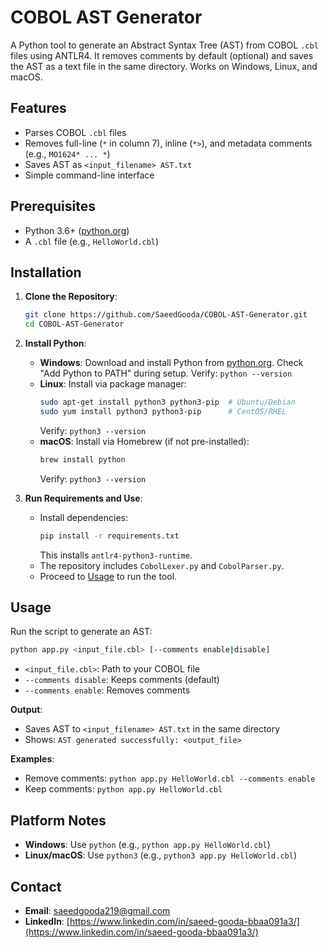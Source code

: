 # COBOL AST Generator

A Python tool to generate an Abstract Syntax Tree (AST) from COBOL `.cbl` files using ANTLR4. It removes comments by default (optional) and saves the AST as a text file in the same directory. Works on Windows, Linux, and macOS.

## Features
- Parses COBOL `.cbl` files
- Removes full-line (`*` in column 7), inline (` *> `), and metadata comments (e.g., `MO1624* ... *`)
- Saves AST as `<input_filename> AST.txt`
- Simple command-line interface

## Prerequisites
- Python 3.6+ ([python.org](https://www.python.org/downloads/))
- A `.cbl` file (e.g., `HelloWorld.cbl`)

## Installation
1. **Clone the Repository**:
   ```bash
   git clone https://github.com/SaeedGooda/COBOL-AST-Generator.git
   cd COBOL-AST-Generator
   ```

2. **Install Python**:
   - **Windows**: Download and install Python from [python.org](https://www.python.org/downloads/windows/). Check "Add Python to PATH" during setup. Verify: `python --version`
   - **Linux**: Install via package manager:
     ```bash
     sudo apt-get install python3 python3-pip  # Ubuntu/Debian
     sudo yum install python3 python3-pip      # CentOS/RHEL
     ```
     Verify: `python3 --version`
   - **macOS**: Install via Homebrew (if not pre-installed):
     ```bash
     brew install python
     ```
     Verify: `python3 --version`

3. **Run Requirements and Use**:
   - Install dependencies:
     ```bash
     pip install -r requirements.txt
     ```
     This installs `antlr4-python3-runtime`.
   - The repository includes `CobolLexer.py` and `CobolParser.py`.
   - Proceed to [Usage](#usage) to run the tool.

## Usage
Run the script to generate an AST:
```bash
python app.py <input_file.cbl> [--comments enable|disable]
```
- `<input_file.cbl>`: Path to your COBOL file
- `--comments disable`: Keeps comments (default)
- `--comments enable`: Removes comments

**Output**:
- Saves AST to `<input_filename> AST.txt` in the same directory
- Shows: `AST generated successfully: <output_file>`

**Examples**:
- Remove comments: `python app.py HelloWorld.cbl --comments enable`
- Keep comments: `python app.py HelloWorld.cbl`

## Platform Notes
- **Windows**: Use `python` (e.g., `python app.py HelloWorld.cbl`)
- **Linux/macOS**: Use `python3` (e.g., `python3 app.py HelloWorld.cbl`)

## Contact
- **Email**: [saeedgooda219@gmail.com](mailto:saeedgooda219@gmail.com)
- **LinkedIn**: [https://www.linkedin.com/in/saeed-gooda-bbaa091a3/](https://www.linkedin.com/in/saeed-gooda-bbaa091a3/)